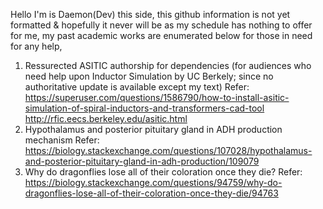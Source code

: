 Hello I'm is Daemon(Dev) this side, this github information is not yet formatted & hopefully it never will be as my schedule has nothing to offer for me, my past academic works are enumerated below for those in need for any help,

1. Ressurected ASITIC authorship for dependencies (for audiences who need help upon Inductor Simulation by UC Berkely; since no authoritative update is available except my text)
   Refer:  https://superuser.com/questions/1586790/how-to-install-asitic-simulation-of-spiral-inductors-and-transformers-cad-tool
           http://rfic.eecs.berkeley.edu/asitic.html
2. Hypothalamus and posterior pituitary gland in ADH production mechanism
   Refer:  https://biology.stackexchange.com/questions/107028/hypothalamus-and-posterior-pituitary-gland-in-adh-production/109079
3. Why do dragonflies lose all of their coloration once they die?
   Refer:  https://biology.stackexchange.com/questions/94759/why-do-dragonflies-lose-all-of-their-coloration-once-they-die/94763

